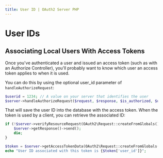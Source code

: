 ```yaml
---
title: User ID | OAuth2 Server PHP
---
```


# User IDs

Associating Local Users With Access Tokens
------------------------------------------

Once you've authenticated a user and issued an access token (such as with an Authorize Controller),
you'll probably want to know which user an access token applies to when it is used.

You can do this by using the optional user_id parameter of `handleAuthorizeRequest`:

```php
$userid = 1234; // A value on your server that identifies the user
$server->handleAuthorizeRequest($request, $response, $is_authorized, $userid);
```

That will save the user ID into the database with the access token. When the token is used by a client, you
can retrieve the associated ID:

```php
if (!$server->verifyResourceRequest(OAuth2\Request::createFromGlobals())) {
    $server->getResponse()->send();
    die;
}

$token = $server->getAccessTokenData(OAuth2\Request::createFromGlobals());
echo "User ID associated with this token is {$token['user_id']}";
```
